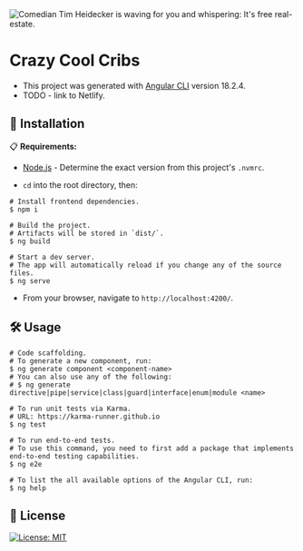<img src="https://i.giphy.com/media/v1.Y2lkPTc5MGI3NjExY3dka3k1N2xubm5zZ2xqamU4NzgyMGdiMnI1ZWc2cTZnMmx5c2dwbSZlcD12MV9pbnRlcm5hbF9naWZfYnlfaWQmY3Q9Zw/5wWf7GMbT1ZUGTDdTqM/giphy-downsized.gif" alt="Comedian Tim Heidecker is waving for you and whispering: It's free real-estate.">

# Crazy Cool Cribs

- This project was generated with [Angular CLI](https://github.com/angular/angular-cli) version 18.2.4.
- TODO - link to Netlify.

## 💾 Installation

📋 **Requirements:**
- [Node.js](https://nodejs.org/en) - Determine the exact version from this project's `.nvmrc`.

- `cd` into the root directory, then:

```shell
# Install frontend dependencies.
$ npm i

# Build the project.
# Artifacts will be stored in `dist/`.
$ ng build

# Start a dev server.
# The app will automatically reload if you change any of the source files.
$ ng serve
```

- From your browser, navigate to `http://localhost:4200/`.

## 🛠️ Usage

```shell
# Code scaffolding.
# To generate a new component, run:
$ ng generate component <component-name>
# You can also use any of the following:
# $ ng generate directive|pipe|service|class|guard|interface|enum|module <name>

# To run unit tests via Karma.
# URL: https://karma-runner.github.io
$ ng test

# To run end-to-end tests.
# To use this command, you need to first add a package that implements end-to-end testing capabilities.
$ ng e2e

# To list the all available options of the Angular CLI, run:
$ ng help
```

## 🎫 License

[![License: MIT](https://cdn.prod.website-files.com/5e0f1144930a8bc8aace526c/65dd9eb5aaca434fac4f1c34_License-MIT-blue.svg)](/LICENSE)
